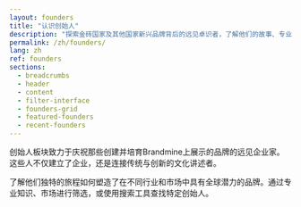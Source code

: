 ```yaml
---
layout: founders
title: "认识创始人"
description: "探索金砖国家及其他国家新兴品牌背后的远见卓识者，了解他们的故事、专业知识以及他们创建的品牌。"
permalink: /zh/founders/
lang: zh
ref: founders
sections:
  - breadcrumbs
  - header
  - content
  - filter-interface
  - founders-grid
  - featured-founders
  - recent-founders
---
```


创始人板块致力于庆祝那些创建并培育Brandmine上展示的品牌的远见企业家。这些人不仅建立了企业，还是连接传统与创新的文化讲述者。

了解他们独特的旅程如何塑造了在不同行业和市场中具有全球潜力的品牌。通过专业知识、市场进行筛选，或使用搜索工具查找特定创始人。

